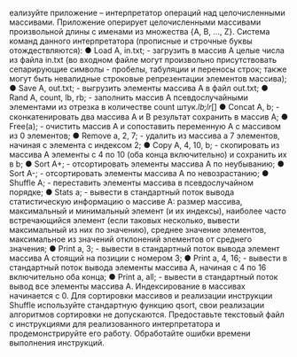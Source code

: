 еализуйте приложение – интерпретатор операций над целочисленными массивами.
Приложение оперирует целочисленными массивами произвольной длины с именами из
множества {A, B, ..., Z}. Система команд данного интерпретатора (прописные и
строчные буквы отождествляются):
● Load A, in.txt; - загрузить в массив A целые числа из файла in.txt (во входном
файле могут произвольно присутствовать сепарирующие символы - пробелы,
табуляции и переносы строк; также могут быть невалидные строковые
репрезентации элементов массива);
● Save A, out.txt; - выгрузить элементы массива A в файл out.txt;
● Rand A, count, lb, rb; - заполнить массив A псевдослучайными элементами из
отрезка в количестве count штук.𝑙𝑏;𝑙𝑟[]
● Concat A, b; - сконкатенировать два массива A и B результат сохранить в
массив A;
● Free(a); - очистить массив А и сопоставить переменную A с массивом из 0
элементов;
● Remove a, 2, 7; - удалить из массива a 7 элементов, начиная с элемента с
индексом 2;
● Copy A, 4, 10, b; - скопировать из массива А элементы с 4 по 10 (оба конца
включительно) и сохранить их в b;
● Sort A+; - отсортировать элементы массива A по неубыванию;
● Sort A-; - отсортировать элементы массива A по невозрастанию;
● Shuffle A; - переставить элементы массива в псевдослучайном порядке;
● Stats a; - вывести в стандартный поток вывода статистическую информацию
о массиве A: размер массива, максимальный и минимальный элемент (и их
индексы), наиболее часто встречающийся элемент (если таковых несколько,
вывести максимальный из них по значению), среднее значение элементов,
максимальное из значений отклонений элементов от среднего значения;
● Print a, 3; - вывести в стандартный поток вывода элемент массива A стоящий
на позиции с номером 3;
● Print a, 4, 16; - вывести в стандартный поток вывода элементы массива A,
начиная с 4 по 16 включительно оба конца;
● Print a, all; - вывести в стандартный поток вывод все элементы массива A.
Индексирование в массивах начинается с 0. Для сортировки массивов и реализации
инструкции Shuffle используйте стандартную функцию qsort, свои реализации
алгоритмов сортировки не допускаются. Предоставьте текстовый файл с инструкциями
для реализованного интерпретатора и продемонстрируйте его работу. Обработайте
ошибки времени выполнения инструкций.
